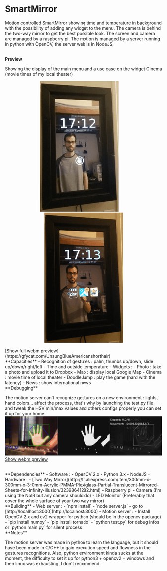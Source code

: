 SmartMirror
===========

Motion controlled SmartMirror showing time and temperature in background with the possibility of adding any widget to the menu.
The camera is behind the two-way mirror to get the best possible look. The screen and camera are managed by a raspberry pi.
The motion is managed by a server running in python with OpenCV, the server web is in NodeJS.<br><br>

**Preview**

Showing the display of the main menu and a use case on the widget Cinema (movie times of my local theater)
<p align="center">
  <img src="/docs/SmartMirror_DisplayMenu_Preview.gif"/>       <img src="/docs/SmartMirror_Widget_Preview.gif"/>
</p>
[Show full webm preview](https://gfycat.com/UnsungBlueAmericanshorthair)

<br>
**Capacities**
- Recognition of gestures : palm, thumbs up/down, slide up/down/right/left
- Time and outside temperature
- Widgets :
  - Photo : take a photo and upload it to Dropbox
  - Map : display local Google Map
  - Cinema : movie time of local theater
  - DoodleJump : play the game (hard with the latency)
  - News : show international news
  

<br>
**Debugging**

The motion server can't recognize gestures on a new environment : lights, hand colors... affect the process, that's why by launching
the test.py file and tweak the HSV min/max values and others configs properly you can set it up for your home.
<br>
![Debugging gesture](/docs/SmartMirror_Debug.png)
[Show webm preview](https://gfycat.com/BountifulCanineBushsqueaker)


<br>
**Dependencies**
- Software :
  - OpenCV 2.x
  - Python 3.x
  - NodeJS
- Hardware :
  - [Two Way Mirror](http://fr.aliexpress.com/item/300mm-x-300mm-x-3-0mm-Acrylic-PMMA-Plexiglass-Partial-Translucent-Mirrored-Sheets-for-Infinity-illusion/32398641282.html)
  - Raspberry pi
  - Camera (I'm using the NoIR but any camera should do)
  - LED Monitor (Preferably that cover the whole surface of your two way mirror)
  

<br>
**Building**
- Web server :
  - `npm install`
  - `node server.js`
  - go to [http://localhost:3000](http://localhost:3000)
- Motion server :
  - Install OpenCV 2.x and cv2 wrapper for python (should be in the opencv package)
  - `pip install numpy`
  - `pip install tornado`
  - `python test.py` for debug infos or `python main.py` for silent process
  
<br>
**Notes**

The motion server was made in python to learn the language, but it should have been made in C/C++ to gain execution speed and flowness in the gestures recognitions.
Also, python environment kinda sucks at the moment, the difficulty to set it up for python3 + opencv2 + windows and then linux was exhausting, I don't recommend.
